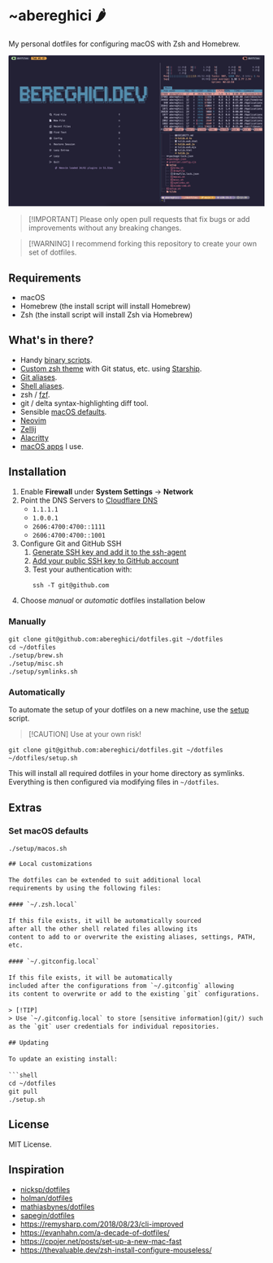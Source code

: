 # ~abereghici 🌶️

My personal dotfiles for configuring macOS with Zsh and Homebrew.

![abereghici terminal](screenshot.png)

> [!IMPORTANT] Please only open pull requests that fix bugs or add improvements without any breaking changes.

> [!WARNING] I recommend forking this repository to create your own set of dotfiles.

## Requirements

- macOS
- Homebrew (the install script will install Homebrew)
- Zsh (the install script will install Zsh via Homebrew)

## What's in there?

- Handy [binary scripts](bin/).
- [Custom zsh theme](tilde/.starship.toml) with Git status, etc. using [Starship](https://starship.rs/).
- [Git aliases](tilde/.gitconfig).
- [Shell aliases](zsh/aliases.zsh).
- zsh / [fzf](zsh/fzf.zsh).
- git / delta syntax-highlighting diff tool.
- Sensible [macOS defaults](setup/macos.sh).
- [Neovim](tilde/.config/nvim/)
- [Zellij](./tilde/.config/zellij/)
- [Alacritty](./tilde/.config/alacritty/)
- [macOS apps](setup/Brewfile) I use.

## Installation

1. Enable **Firewall** under **System Settings** → **Network**
1. Point the DNS Servers to [Cloudflare DNS](https://one.one.one.one/dns/)
   - `1.1.1.1`
   - `1.0.0.1`
   - `2606:4700:4700::1111`
   - `2606:4700:4700::1001`
1. Configure Git and GitHub SSH
   1. [Generate SSH key and add it to the ssh-agent](https://docs.github.com/en/authentication/connecting-to-github-with-ssh/generating-a-new-ssh-key-and-adding-it-to-the-ssh-agent)
   1. [Add your public SSH key to GitHub account](https://docs.github.com/en/authentication/connecting-to-github-with-ssh/adding-a-new-ssh-key-to-your-github-account)
   1. Test your authentication with:
      ```
      ssh -T git@github.com
      ```
1. Choose _manual_ or _automatic_ dotfiles installation below

### Manually

```shell
git clone git@github.com:abereghici/dotfiles.git ~/dotfiles
cd ~/dotfiles
./setup/brew.sh
./setup/misc.sh
./setup/symlinks.sh
```

### Automatically

To automate the setup of your dotfiles on a new machine, use the [setup](./setup.sh) script.

> [!CAUTION] Use at your own risk!

```shell
git clone git@github.com:abereghici/dotfiles.git ~/dotfiles
~/dotfiles/setup.sh
```

This will install all required dotfiles in your home directory as symlinks. Everything is then configured via modifying files in `~/dotfiles`.

## Extras

### Set macOS defaults

```shell
./setup/macos.sh
```

````
## Local customizations

The dotfiles can be extended to suit additional local
requirements by using the following files:

#### `~/.zsh.local`

If this file exists, it will be automatically sourced
after all the other shell related files allowing its
content to add to or overwrite the existing aliases, settings, PATH,
etc.

#### `~/.gitconfig.local`

If this file exists, it will be automatically
included after the configurations from `~/.gitconfig` allowing
its content to overwrite or add to the existing `git` configurations.

> [!TIP]
> Use `~/.gitconfig.local` to store [sensitive information](git/) such
as the `git` user credentials for individual repositories.

## Updating

To update an existing install:

```shell
cd ~/dotfiles
git pull
./setup.sh
````

## License

MIT License.

## Inspiration

- [nicksp/dotfiles](https://github.com/nicksp/dotfiles)
- [holman/dotfiles](https://github.com/holman/dotfiles)
- [mathiasbynes/dotfiles](https://github.com/mathiasbynens/dotfiles)
- [sapegin/dotfiles](https://github.com/sapegin/dotfiles)
- https://remysharp.com/2018/08/23/cli-improved
- https://evanhahn.com/a-decade-of-dotfiles/
- https://cpojer.net/posts/set-up-a-new-mac-fast
- https://thevaluable.dev/zsh-install-configure-mouseless/

